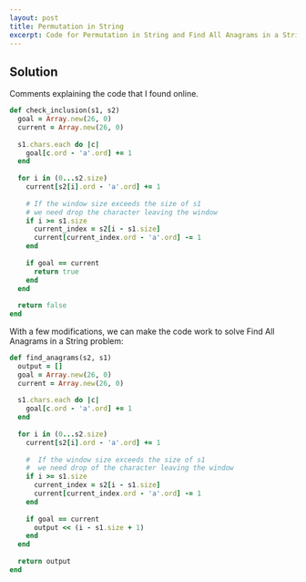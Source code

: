 ```yaml
---
layout: post
title: Permutation in String
excerpt: Code for Permutation in String and Find All Anagrams in a String problems.
---
```

 

## Solution

Comments explaining the code that I found online.

```ruby
def check_inclusion(s1, s2)
  goal = Array.new(26, 0)
  current = Array.new(26, 0)
    
  s1.chars.each do |c|
    goal[c.ord - 'a'.ord] += 1 
  end
    
  for i in (0...s2.size)
    current[s2[i].ord - 'a'.ord] += 1  
     
    # If the window size exceeds the size of s1
    # we need drop the character leaving the window
    if i >= s1.size
      current_index = s2[i - s1.size]
      current[current_index.ord - 'a'.ord] -= 1
    end
      
    if goal == current
      return true
    end
  end
    
  return false
end

```

With a few modifications, we can make the code work to solve Find All Anagrams in a String problem:

```ruby
def find_anagrams(s2, s1)
  output = []
  goal = Array.new(26, 0)
  current = Array.new(26, 0)
    
  s1.chars.each do |c|
    goal[c.ord - 'a'.ord] += 1 
  end
    
  for i in (0...s2.size)
    current[s2[i].ord - 'a'.ord] += 1  
     
    #  If the window size exceeds the size of s1
    #  we need drop of the character leaving the window
    if i >= s1.size
      current_index = s2[i - s1.size]
      current[current_index.ord - 'a'.ord] -= 1
    end
      
    if goal == current
      output << (i - s1.size + 1)
    end
  end
    
  return output 
end
```



